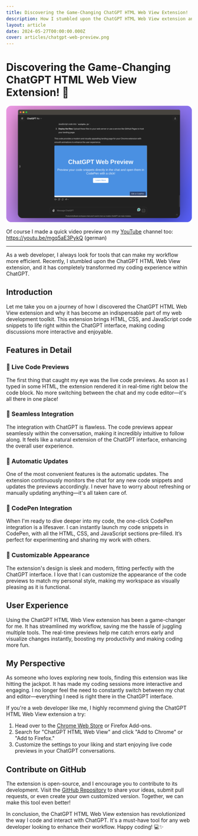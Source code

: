 ```yaml
---
title: Discovering the Game-Changing ChatGPT HTML Web View Extension!
description: How I stumbled upon the ChatGPT HTML Web View extension and how it revolutionized my coding experience.
layout: article
date: 2024-05-27T00:00:00.000Z
cover: articles/chatgpt-web-preview.png
---
```


# Discovering the Game-Changing ChatGPT HTML Web View Extension! 🚀

![chatgpt-web-preview.png](/articles/chatgpt-web-preview.png)

Of course I made a quick video preview on my [YouTube](https://www.youtube.com/@nr.bln.) channel too: <https://youtu.be/mgq5aE3PykQ> (german)

---

As a web developer, I always look for tools that can make my workflow more efficient. Recently, I stumbled upon the ChatGPT HTML Web View extension, and it has completely transformed my coding experience within ChatGPT.

## Introduction

Let me take you on a journey of how I discovered the ChatGPT HTML Web View extension and why it has become an indispensable part of my web development toolkit. This extension brings HTML, CSS, and JavaScript code snippets to life right within the ChatGPT interface, making coding discussions more interactive and enjoyable.

## Features in Detail

### 🎥 Live Code Previews

The first thing that caught my eye was the live code previews. As soon as I typed in some HTML, the extension rendered it in real-time right below the code block. No more switching between the chat and my code editor—it's all there in one place!

### 🧩 Seamless Integration

The integration with ChatGPT is flawless. The code previews appear seamlessly within the conversation, making it incredibly intuitive to follow along. It feels like a natural extension of the ChatGPT interface, enhancing the overall user experience.

### 🔄 Automatic Updates

One of the most convenient features is the automatic updates. The extension continuously monitors the chat for any new code snippets and updates the previews accordingly. I never have to worry about refreshing or manually updating anything—it's all taken care of.

### 🚀 CodePen Integration

When I'm ready to dive deeper into my code, the one-click CodePen integration is a lifesaver. I can instantly launch my code snippets in CodePen, with all the HTML, CSS, and JavaScript sections pre-filled. It’s perfect for experimenting and sharing my work with others.

### 💅 Customizable Appearance

The extension's design is sleek and modern, fitting perfectly with the ChatGPT interface. I love that I can customize the appearance of the code previews to match my personal style, making my workspace as visually pleasing as it is functional.

## User Experience

Using the ChatGPT HTML Web View extension has been a game-changer for me. It has streamlined my workflow, saving me the hassle of juggling multiple tools. The real-time previews help me catch errors early and visualize changes instantly, boosting my productivity and making coding more fun.

## My Perspective

As someone who loves exploring new tools, finding this extension was like hitting the jackpot. It has made my coding sessions more interactive and engaging. I no longer feel the need to constantly switch between my chat and editor—everything I need is right there in the ChatGPT interface.

If you're a web developer like me, I highly recommend giving the ChatGPT HTML Web View extension a try:

1. Head over to the [Chrome Web Store](https://chromewebstore.google.com/detail/chatgpt-web-preview/didmdeafjnnkgjkfalkkdhmgoajjnpom) or Firefox Add-ons.
2. Search for "ChatGPT HTML Web View" and click "Add to Chrome" or "Add to Firefox."
3. Customize the settings to your liking and start enjoying live code previews in your ChatGPT conversations.

## Contribute on GitHub

The extension is open-source, and I encourage you to contribute to its development. Visit the [GitHub Repository](https://github.com/LeonKohli/ChatGPT-HTML-Web-View) to share your ideas, submit pull requests, or even create your own customized version. Together, we can make this tool even better!

In conclusion, the ChatGPT HTML Web View extension has revolutionized the way I code and interact with ChatGPT. It's a must-have tool for any web developer looking to enhance their workflow. Happy coding! 💻✨
